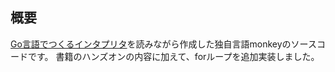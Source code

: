 ## 概要

[Go言語でつくるインタプリタ](https://www.oreilly.co.jp/books/9784873118222/)を読みながら作成した独自言語monkeyのソースコードです。
書籍のハンズオンの内容に加えて、forループを追加実装しました。
